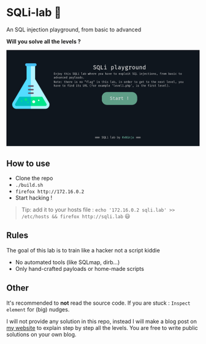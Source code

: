 # SQLi-lab 💉

An SQL injection playground, from basic to advanced

**Will you solve all the levels ?**

![Homepage picture](static/index.png)

## How to use

* Clone the repo
* `./build.sh`
* `firefox http://172.16.0.2`
* Start hacking !

> Tip: add it to your hosts file : `echo '172.16.0.2 sqli.lab' >> /etc/hosts && firefox http://sqli.lab` :smiley:

## Rules

The goal of this lab is to train like a hacker not a script kiddie

* No automated tools (like SQLmap, dirb...)
* Only hand-crafted payloads or home-made scripts

## Other

It's recommended to **not** read the source code. If you are stuck : `Inspect element` for (big) nudges.

I will not provide any solution in this repo, instead I will make a blog post on [my website](https://0xninja.fr) to explain step by step all the levels. You are free to write public solutions on your own blog.


